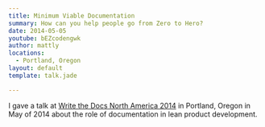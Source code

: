 ```yaml
---
title: Minimum Viable Documentation
summary: How can you help people go from Zero to Hero?
date: 2014-05-05
youtube: bEZcodengwk
author: mattly
locations:
  - Portland, Oregon
layout: default
template: talk.jade

---
```


I gave a talk at [Write the Docs North America 2014][wtd] in Portland, Oregon in May of 2014 about the role of documentation in lean product development.

[wtd]: http://conf.writethedocs.org/na/2014/index.html
